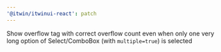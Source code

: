 ```yaml
---
'@itwin/itwinui-react': patch
---
```


Show overflow tag with correct overflow count even when only one very long option of Select/ComboBox (with `multiple=true`) is selected
